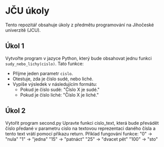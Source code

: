 
# JČU úkoly 

Tento repozitář obsahuje úkoly z předmětu programování na Jihočeské univerzitě (JCU).

## Úkol 1

Vytvořte program v jazyce Python, který bude obsahovat jednu funkci `sudy_nebo_lichy(cislo)`. Tato funkce:
- Přijme jeden parametr `cislo`.
- Otestuje, zda je číslo sudé, nebo liché.
- Vypíše výsledek v následujícím formátu:
  - Pokud je číslo sudé: "Číslo X je sudé."
  - Pokud je číslo liché: "Číslo X je liché."

## Úkol 2 

Vytořit program second.py
Upravte funkci cislo_text, která bude převádět číslo předané v parametru cislo na textovou reprezentaci daného čísla a tento text vrátí pomocí příkazu return. Příklad fungování funkce:
"0" -> "nula"
"1" -> "jedna"
"15" -> "patnáct"
"25" -> "dvacet pět"
"100" -> "sto"
